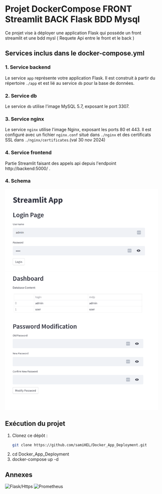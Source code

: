 # Projet DockerCompose FRONT Streamlit BACK Flask BDD Mysql

Ce projet vise à déployer une application Flask qui posséde un front streamlit et une bdd mysl ( Requete Api entre le front et le back )

## Services inclus dans le docker-compose.yml

### 1. Service backend

Le service `app` représente votre application Flask. Il est construit à partir du répertoire `./app` et est lié au service `db` pour la base de données.

### 2. Service db

Le service `db` utilise l'image MySQL 5.7, exposant le port 3307.

### 3. Service nginx

Le service `nginx` utilise l'image Nginx, exposant les ports 80 et 443. Il est configuré avec un fichier `nginx.conf` situé dans `./nginx` et des certificats SSL dans `./nginx/certificates`.(val 30 nov 2024)

### 4. Service frontend

Partie Streamlit faisant des appels api depuis l'endpoint http://backend:5000/ .

### 4. Schema
![Architecture](images/login.png)
![Architecture](images/updateLogin.png)

## Exécution du projet

1. Clonez ce dépôt :
   ```bash
   git clone https://github.com/samiHEL/Docker_App_Deployment.git
2. cd Docker_App_Deployment
3. docker-compose up -d


## Annexes

![Flask/Https](images/json.png)
![Prometheus](images/erreurLogin.png)










